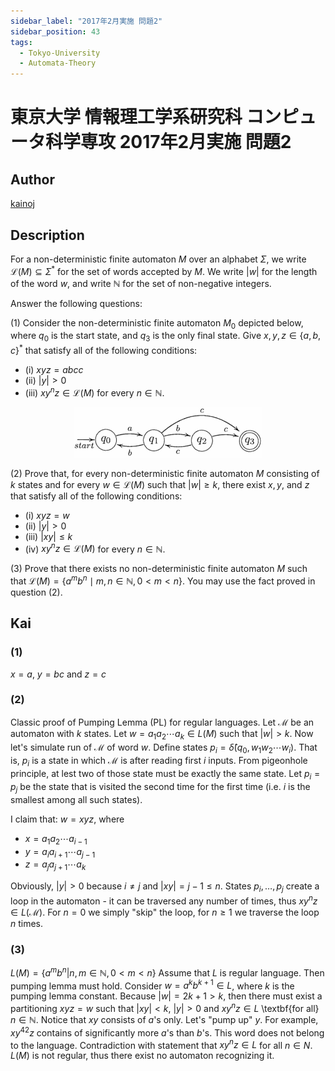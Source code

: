 ```yaml
---
sidebar_label: "2017年2月実施 問題2"
sidebar_position: 43
tags:
  - Tokyo-University
  - Automata-Theory
---
```

# 東京大学 情報理工学系研究科 コンピュータ科学専攻 2017年2月実施 問題2

## **Author**
[kainoj](https://github.com/kainoj/utokyo-cs)

## **Description**
For a non-deterministic finite automaton $M$ over an alphabet $\Sigma$, we write $\mathcal{L}(M) \subseteq \Sigma^*$ for the set of words accepted by $M$. We write $|w|$ for the length of the word $w$, and write $\mathbb{N}$ for the set of non-negative integers.

Answer the following questions:

(1) Consider the non-deterministic finite automaton $M_0$ depicted below, where $q_0$ is the start state, and $q_3$ is the only final state. Give $x, y, z \in \{a, b, c\}^*$ that satisfy all of the following conditions:
   
- (i) $xyz = abcc$
- (ii) $|y| > 0$
- (iii) $x y^n z \in \mathcal{L}(M)$ for every $n \in \mathbb{N}$.
   
<figure style="text-align:center;">
  <img src="https://raw.githubusercontent.com/Myyura/the_kai_project_assets/main/kakomonn/tokyo_university/IST/cs_201702_2_p1.png" width="300" height="80" alt=""/>
</figure>

(2) Prove that, for every non-deterministic finite automaton $M$ consisting of $k$ states and for every $w \in \mathcal{L}(M)$ such that $|w| \ge k$, there exist $x, y,$ and $z$ that satisfy all of the following conditions:

- (i) $xyz = w$
- (ii) $|y| > 0$
- (iii) $|xy| \le k$
- (iv) $x y^n z \in \mathcal{L}(M)$ for every $n \in \mathbb{N}$.

(3) Prove that there exists no non-deterministic finite automaton $M$ such that $\mathcal{L}(M) = \{ a^m b^n \mid m, n \in \mathbb{N}, 0 < m < n \}$. You may use the fact proved in question (2).

## **Kai**
### (1)
$x = a$, $y = bc$ and $z = c$

### (2)
Classic proof of Pumping Lemma (PL) for regular languages.
Let $\mathcal{M}$ be an automaton with $k$ states.
Let $w = a_1a_2\cdots a_k \in L(M)$ such that $|w| > k$.
Now let's simulate run of $\mathcal{M}$ of word $w$.
Define states $p_i = \hat\delta(q_0, w_1w_2\cdots w_i)$.
That is, $p_i$ is a state in which $\mathcal{M}$ is after reading first $i$ inputs.
From pigeonhole principle, at lest two of those state must be exactly the same state.
Let $p_i = p_j$ be the state that is visited the second time for the first time (i.e. $i$ is the smallest among all such states).

I claim that: $w = xyz$, where

- $x = a_1a_2\cdots a_{i-1}$
- $y = a_ia_{i+1}\cdots a_{j-1}$
- $z = a_ja_{j+1}\cdots a_k$

Obviously, $|y| > 0$ because $i\neq j$ and $|xy| = j - 1 \leq n$.
States $p_i, \dots, p_j$ create a loop in the automaton - it can be traversed any number of times, thus $xy^nz \in L(\mathcal{M})$.
For $n=0$ we simply "skip" the loop, for $n\geq 1$ we traverse the loop $n$ times.

### (3)
$L(M) = \{ a^m b^n | n,m \in \mathbb{N}, 0<m<n \}$
Assume that $L$ is regular language.
Then pumping lemma must hold.
Consider $w = a^k b^{k+1} \in L$, where $k$ is the pumping lemma constant.
Because $|w| = 2k + 1 > k$, then there must exist a partitioning
$xyz = w$ such that $|xy| < k$, $|y|>0$ and $xy^nz \in L$ \textbf{for all} $n\in\mathbb{N}$.
Notice that $xy$ consists of $a$'s only.
Let's "pump up" $y$.
For example, $xy^{42}z$ contains of significantly more $a$'s than $b$'s.
This word does not belong to the language.
Contradiction with statement that $x y^n z \in L$ for all $n\in N$.
$L(M)$ is not regular, thus there exist no automaton recognizing it.

